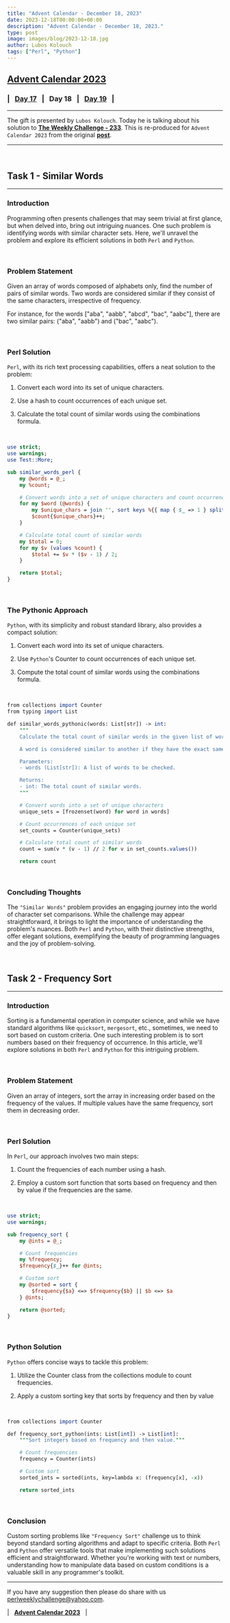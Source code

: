 ```yaml
---
title: "Advent Calendar - December 18, 2023"
date: 2023-12-18T00:00:00+00:00
description: "Advent Calendar - December 18, 2023."
type: post
image: images/blog/2023-12-18.jpg
author: Lubos Kolouch
tags: ["Perl", "Python"]
---
```


## [**Advent Calendar 2023**](/blog/advent-calendar-2023)
### | &nbsp; [**Day 17**](/blog/advent-calendar-2023-12-17) &nbsp; | &nbsp; **Day 18** &nbsp; | &nbsp; [**Day 19**](/blog/advent-calendar-2023-12-19) &nbsp; |
***

The gift is presented by `Lubos Kolouch`. Today he is talking about his solution to [**The Weekly Challenge - 233**](/blog/perl-weekly-challenge-233). This is re-produced for `Advent Calendar 2023` from the original [**post**](https://egroup.kolouch.org/nextcloud/sites/lubos/2023-09-04_Weekly_challenge_233).

***

<br>

## Task 1 - Similar Words
***

### Introduction

Programming often presents challenges that may seem trivial at first glance, but when delved into, bring out intriguing nuances. One such problem is identifying words with similar character sets. Here, we'll unravel the problem and explore its efficient solutions in both `Perl` and `Python`.

<br>

### Problem Statement

Given an array of words composed of alphabets only, find the number of pairs of similar words. Two words are considered similar if they consist of the same characters, irrespective of frequency.

For instance, for the words ["aba", "aabb", "abcd", "bac", "aabc"], there are two similar pairs: ("aba", "aabb") and ("bac", "aabc").

<br>

### Perl Solution

`Perl`, with its rich text processing capabilities, offers a neat solution to the problem:

1. Convert each word into its set of unique characters.

2. Use a hash to count occurrences of each unique set.

3. Calculate the total count of similar words using the combinations formula.

<br>

```perl
use strict;
use warnings;
use Test::More;

sub similar_words_perl {
    my @words = @_;
    my %count;

    # Convert words into a set of unique characters and count occurrences
    for my $word (@words) {
        my $unique_chars = join '', sort keys %{{ map { $_ => 1 } split //, $word }};
        $count{$unique_chars}++;
    }

    # Calculate total count of similar words
    my $total = 0;
    for my $v (values %count) {
        $total += $v * ($v - 1) / 2;
    }

    return $total;
}
```

<br>

### The Pythonic Approach

`Python`, with its simplicity and robust standard library, also provides a compact solution:

1. Convert each word into its set of unique characters.

2. Use `Python`'s Counter to count occurrences of each unique set.

3. Compute the total count of similar words using the combinations formula.

<br>

```perl
from collections import Counter
from typing import List

def similar_words_pythonic(words: List[str]) -> int:
    """
    Calculate the total count of similar words in the given list of words.

    A word is considered similar to another if they have the exact same set of characters.

    Parameters:
    - words (List[str]): A list of words to be checked.

    Returns:
    - int: The total count of similar words.
    """

    # Convert words into a set of unique characters
    unique_sets = [frozenset(word) for word in words]

    # Count occurrences of each unique set
    set_counts = Counter(unique_sets)

    # Calculate total count of similar words
    count = sum(v * (v - 1) // 2 for v in set_counts.values())

    return count
```

<br>

### Concluding Thoughts

The `"Similar Words"` problem provides an engaging journey into the world of character set comparisons. While the challenge may appear straightforward, it brings to light the importance of understanding the problem's nuances. Both `Perl` and `Python`, with their distinctive strengths, offer elegant solutions, exemplifying the beauty of programming languages and the joy of problem-solving.

<br>

## Task 2 - Frequency Sort
***

### Introduction

Sorting is a fundamental operation in computer science, and while we have standard algorithms like `quicksort`, `mergesort`, etc., sometimes, we need to sort based on custom criteria. One such interesting problem is to sort numbers based on their frequency of occurrence. In this article, we'll explore solutions in both `Perl` and `Python` for this intriguing problem.

<br>

### Problem Statement

Given an array of integers, sort the array in increasing order based on the frequency of the values. If multiple values have the same frequency, sort them in decreasing order.

<br>

### Perl Solution

In `Perl`, our approach involves two main steps:

1. Count the frequencies of each number using a hash.

2. Employ a custom sort function that sorts based on frequency and then by value if the frequencies are the same.

<br>

```perl
use strict;
use warnings;

sub frequency_sort {
    my @ints = @_;

    # Count frequencies
    my %frequency;
    $frequency{$_}++ for @ints;

    # Custom sort
    my @sorted = sort {
        $frequency{$a} <=> $frequency{$b} || $b <=> $a
    } @ints;

    return @sorted;
}
```

<br>

### Python Solution

`Python` offers concise ways to tackle this problem:


1. Utilize the Counter class from the collections module to count frequencies.

2. Apply a custom sorting key that sorts by frequency and then by value

<br>

```perl
from collections import Counter

def frequency_sort_python(ints: List[int]) -> List[int]:
    """Sort integers based on frequency and then value."""

    # Count frequencies
    frequency = Counter(ints)

    # Custom sort
    sorted_ints = sorted(ints, key=lambda x: (frequency[x], -x))

    return sorted_ints
```

<br>

### Conclusion

Custom sorting problems like `"Frequency Sort"` challenge us to think beyond standard sorting algorithms and adapt to specific criteria. Both `Perl` and `Python` offer versatile tools that make implementing such solutions efficient and straightforward. Whether you're working with text or numbers, understanding how to manipulate data based on custom conditions is a valuable skill in any programmer's toolkit.

***

If you have any suggestion then please do share with us <perlweeklychallenge@yahoo.com>.

| &nbsp; [**Advent Calendar 2023**](/blog/advent-calendar-2023) &nbsp; |

